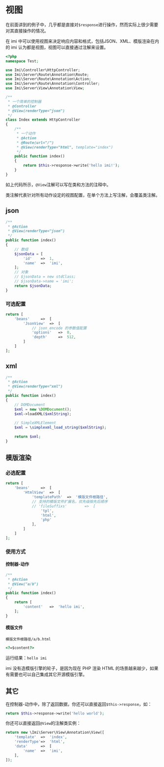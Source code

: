 # 视图

在前面讲到的例子中，几乎都是直接对`$response`进行操作，然而实际上很少需要对其直接操作的情况。

在 imi 中可以使用视图来决定响应内容和格式，包括JSON、XML、模版渲染在内的 imi 认为都是视图，视图可以直接通过注解来设置。

```php
<?php
namespace Test;

use Imi\Controller\HttpController;
use Imi\Server\Route\Annotation\Route;
use Imi\Server\Route\Annotation\Action;
use Imi\Server\Route\Annotation\Controller;
use Imi\Server\View\Annotation\View;

/**
 * 一个简单的控制器
 * @Controller
 * @View(renderType="json")
 */
class Index extends HttpController
{
	/**
	 * 一个动作
	 * @Action
	 * @Route(url="/")
	 * @View(renderType="html", template="index")
	 */
	public function index()
	{
		return $this->response->write('hello imi!');
	}
}
```

如上代码所示，`@View`注解可以写在类和方法的注释中。

类注解代表针对所有动作设定的视图配置，在单个方法上写注解，会覆盖类注解。

## json

```php
/**
 * @Action
 * @View(renderType="json")
 */
public function index()
{
	// 数组
	$jsonData = [
		'id'	=>	1,
		'name'	=>	'imi',
	];
	// 对象
	// $jsonData = new stdClass;
	// $jsonData->name = 'imi';
	return $jsonData;
}
```

### 可选配置

```php
return [
	'beans'		=>	[
		'JsonView'	=>	[
			// json_encode 的参数值配置
			'options'	=>	0,
			'depth'		=>	512,
		]
	]
];
```

## xml

```php
/**
 * @Action
 * @View(renderType="xml")
 */
public function index()
{
	// DOMDocument
	$xml = new \DOMDocument();
	$xml->loadXML($xmlString);
	
	// SimpleXMLElement
	$xml = \simplexml_load_string($xmlString);
	
	return $xml;
}
```

## 模版渲染

### 必选配置

```php
return [
	'beans'		=>	[
		'HtmlView'	=>	[
			'templatePath'	=>	'模版文件根路径',
			// 支持的模版文件扩展名，优先级按先后顺序
			// 'fileSuffixs'		=>	[
				'tpl',
				'html',
				'php'
			],
		]
	]
];
```

### 使用方式

#### 控制器-动作
```php
/**
 * @Action
 * @View("a/b")
 */
public function index()
{
	return [
		'content'	=>	'hello imi',
	];
}
```

#### 模版文件

`模版文件根路径/a/b.html`

```html
<?=$content?>
```

运行结果：`hello imi`

imi 没有造模版引擎的轮子，是因为现在 PHP 渲染 HTML 的场景越来越少，如果有需要也可以自己集成其它开源模版引擎。

## 其它

在控制器-动作中，除了返回数据，你还可以直接返回`$this->response`，如：
```php
return $this->response->write('hello world');
```

你还可以直接返回`@View`的注解类实例：
```php
return new \Imi\Server\View\Annotation\View([
	'template'	=>	'index',
	'renderType'=>	'html',
	'data'		=>	[
		'name'	=>	'imi',
	],
]);
```